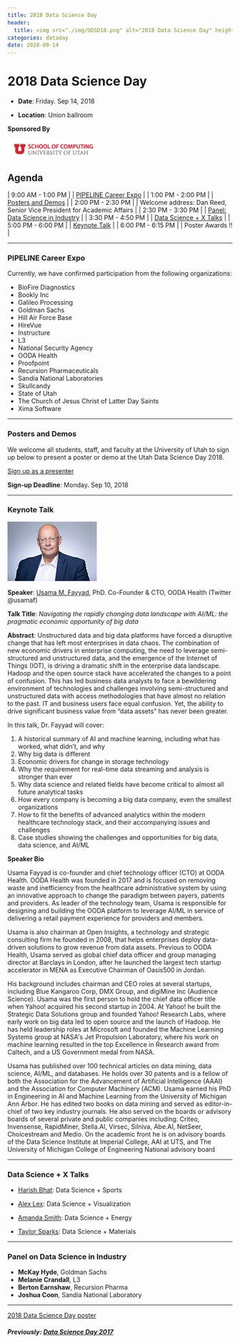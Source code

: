 ```yaml
---
title: 2018 Data Science Day
header:
  title: <img src="./img/UDSD18.png" alt="2018 Data Science Day" height="300">
categories: dataday
date: 2018-09-14
---
```


# 2018 Data Science Day


* **Date**: Friday. Sep 14, 2018

* **Location**: Union ballroom

**Sponsored By**

<div class="row">
<div class="col-md-3" markdown="1">
<img src="img/soc.png" alt="School of Computing" style="width: 200px;"/>
</div>
</div>


## Agenda

| 9:00 AM - 1:00 PM |   | [PIPELINE Career Expo](#pipeline-career-expo)                          |
| 1:00 PM - 2:00 PM |   | [Posters and Demos](#posters-and-demos)                                |
| 2:00 PM - 2:30 PM |   | Welcome address: Dan Reed,  Senior Vice President for Academic Affairs |
| 2:30 PM - 3:30 PM |   | [Panel: Data Science in Industry](#panel-on-data-science-in-industry)  |
| 3:30 PM - 4:50 PM |   | [Data Science + X Talks](#data-science--x-talks)                       |
| 5:00 PM - 6:00 PM |   | [Keynote Talk](#keynote-talk)                                          |
| 6:00 PM - 6:15 PM |   | Poster Awards !!                                                       |

----

### PIPELINE Career Expo

Currently, we have confirmed participation from the following
organizations:

* BioFire Diagnostics
* Bookly Inc
* Galileo Processing
* Goldman Sachs
* Hill Air Force Base
* HireVue
* Instructure
* L3
* National Security Agency
* OODA Health
* Proofpoint
* Recursion Pharmaceuticals
* Sandia National Laboratories
* Skullcandy
* State of Utah
* The Church of Jesus Christ of Latter Day Saints
* Xima Software


----

### Posters and Demos

We welcome all students, staff, and faculty at the University of Utah
to sign up below to present a poster or demo at the Utah Data Science
Day 2018.

<a class="btn btn-default" href="http://www.cs.utah.edu/bigdata/poster" role="button">Sign up as a presenter</a>

**Sign-up Deadline**: Monday. Sep 10, 2018

----

### Keynote Talk

<div class="row">
<div class="col-md-3" markdown="1">

![Usama M. Fayyad](img/usama.jpg)
</div>

<div class="col-md-8" markdown="1">

**Speaker**: [Usama M. Fayyad](https://fayyad.com/), PhD. Co-Founder & CTO, OODA Health (Twitter @usamaf)

**Talk Title**: *Navigating the rapidly changing data landscape with AI/ML: the pragmatic economic opportunity of big data*

**Abstract**: Unstructured data and big data platforms have forced a disruptive change that has left most enterprises in data chaos. The combination of new economic drivers in enterprise computing, the need to leverage semi-structured and unstructured data, and the emergence of the Internet of Things (IOT), is driving a dramatic shift in the enterprise data landscape. Hadoop and the open source stack have accelerated the changes to a point of confusion. This has led business data analysts to face a bewildering environment of technologies and challenges involving semi-structured and unstructured data with access methodologies that have almost no relation to the past. IT and business users face equal confusion. Yet, the ability to drive significant business value from “data assets” has never been greater. 
 
In this talk, Dr. Fayyad will cover:
1.	A historical summary of AI and machine learning, including what has worked, what didn’t, and why
2.	Why big data is different
3.	Economic drivers for change in storage technology
4.	Why the requirement for real-time data streaming and analysis is stronger than ever
5.	Why data science and related fields have become critical to almost all future analytical tasks
6.	How every company is becoming a big data company, even the smallest organizations
7.	How to fit the benefits of advanced analytics within the modern healthcare technology stack, and their accompanying issues and challenges
8.	Case studies showing the challenges and opportunities for big data, data science, and AI/ML

**Speaker Bio**

Usama Fayyad is co-founder and chief technology officer (CTO) at OODA Health. OODA Health was founded in 2017 and is focused on removing waste and inefficiency from the healthcare administrative system by using an innovative approach to change the paradigm between payers, patients and providers. As leader of the technology team, Usama is responsible for designing and building the OODA platform to leverage AI/ML in service of delivering a retail payment experience for providers and members.
 
Usama is also chairman at Open Insights, a technology and strategic consulting firm he founded in 2008, that helps enterprises deploy data-driven solutions to grow revenue from data assets. Previous to OODA Health, Usama served as global chief data officer and group managing director at Barclays in London, after he launched the largest tech startup accelerator in MENA as Executive Chairman of Oasis500 in Jordan.
 
His background includes chairman and CEO roles at several startups, including Blue Kangaroo Corp, DMX Group, and digiMine Inc (Audience Science). Usama was the first person to hold the chief data officer title when Yahoo! acquired his second startup in 2004. At Yahoo! he built the Strategic Data Solutions group and founded Yahoo! Research Labs, where early work on big data led to open source and the launch of Hadoop. He has held leadership roles at Microsoft and founded the Machine Learning Systems group at NASA's Jet Propulsion Laboratory, where his work on machine learning resulted in the top Excellence in Research award from Caltech, and a US Government medal from NASA. 
 
Usama has published over 100 technical articles on data mining, data science, AI/ML, and databases. He holds over 30 patents and is a fellow of both the Association for the Advancement of Artificial Intelligence (AAAI) and the Association for Computer Machinery (ACM).  Usama earned his PhD in Engineering in AI and Machine Learning from the University of Michigan Ann Arbor. He has edited two books on data mining and served as editor-in-chief of two key industry journals. He also served on the boards or advisory boards of several private and public companies including: Criteo, Invensense, RapidMiner, Stella.AI, Virsec, Silniva, Abe.AI, NetSeer, Choicestream and Medio. On the academic front he is on advisory boards of the Data Science Institute at Imperial College, AAI at UTS, and The University of Michigan College of Engineering National advisory board

</div>
</div>


----
### Data Science + X Talks


* [Harish Bhat](http://www.math.utah.edu/~hbhat/):
  Data Science + Sports

* [Alex Lex](http://vdl.sci.utah.edu/team/lex/):
  Data Science + Visualization

* [Amanda Smith](https://energysystems.mech.utah.edu/):
  Data Science + Energy

* [Taylor Sparks](https://pubweb.eng.utah.edu/~sparks/):
  Data Science + Materials

----

### Panel on Data Science in Industry

* **McKay Hyde**, Goldman Sachs
* **Melanie Crandall**, L3
* **Berton Earnshaw**, Recursion Pharma
* **Joshua Coon**, Sandia National Laboratory



----

[2018 Data Science Day poster](./img/Poster-dataday.pdf)

##### Previously: [Data Science Day 2017](../2017)


